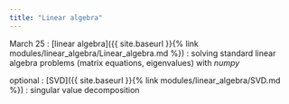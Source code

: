 ```yaml
---
title: "Linear algebra"
---
```


March 25
: [linear algebra]({{ site.baseurl }}{% link modules/linear_algebra/Linear_algebra.md %})
  : solving standard linear algebra problems (matrix equations,
    eigenvalues) with *numpy*
	
optional
: [SVD]({{ site.baseurl }}{% link modules/linear_algebra/SVD.md %})
  : singular value decomposition
